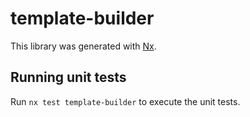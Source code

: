 # template-builder

This library was generated with [Nx](https://nx.dev).

## Running unit tests

Run `nx test template-builder` to execute the unit tests.
